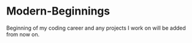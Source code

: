 # Modern-Beginnings
Beginning of my coding career and any projects I work on will be added from now on.
